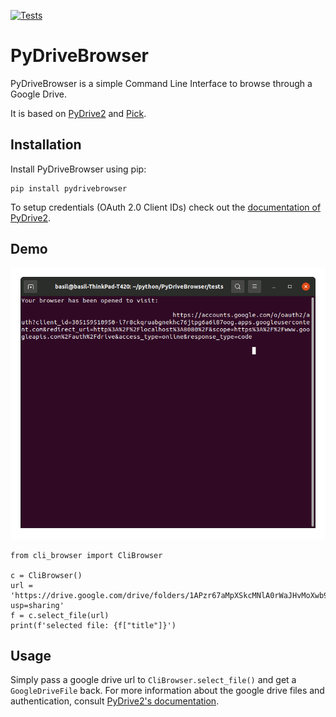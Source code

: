 [![Tests](https://github.com/basil-huber/PyDriveBrowser/actions/workflows/tests.yml/badge.svg)](https://github.com/basil-huber/PyDriveBrowser/actions/workflows/tests.yml)

PyDriveBrowser
==============
PyDriveBrowser is a simple Command Line Interface to browse through a Google Drive.

It is based on [PyDrive2](https://github.com/iterative/PyDrive2) and [Pick](https://github.com/wong2/pick).

Installation
------------
Install PyDriveBrowser using pip:
```
pip install pydrivebrowser
```

To setup credentials (OAuth 2.0 Client IDs) check out the [documentation of PyDrive2](https://docs.iterative.ai/PyDrive2/quickstart/#authentication).

Demo
----
![demo gif](docs/images/demo.gif)
```
from cli_browser import CliBrowser

c = CliBrowser()
url = 'https://drive.google.com/drive/folders/1APzr67aMpXSkcMNlA0rWaJHvMoXwb9o8?usp=sharing'
f = c.select_file(url)
print(f'selected file: {f["title"]}')
```

Usage
-----
Simply pass a google drive url to `CliBrowser.select_file()` and get a `GoogleDriveFile` back.
For more information about the google drive files and authentication, consult [PyDrive2's documentation](https://docs.iterative.ai/PyDrive2/).
